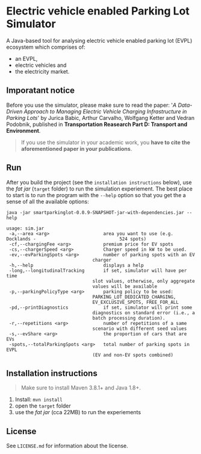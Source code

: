 # Electric vehicle enabled Parking Lot Simulator

A Java-based tool for analysing electric vehicle enabled parking lot (EVPL) ecosystem which comprises of:

 - an EVPL, 
 - electric vehicles and 
 - the electricity market.

## Imporatant notice
Before you use the simulator, please make sure to read the paper:
 '*A Data-Driven Approach to Managing Electric Vehicle Charging Infrastructure in Parking Lots*' 
 by Jurica Babic, Arthur Carvalho, Wolfgang Ketter and Vedran Podobnik, 
 published in **Transportation Reasearch Part D: Transport and Environment**.

> If you use the simulator in your academic work, you **have to cite the aforementioned paper in your publications**.

## Run

After you build the project (see the `installation instructions` below), use the *fat jar* (`target` folder) to run the simulation experiement. The best place to start is to run the program with the `--help` option so that you get the a sense of all the available options:

    java -jar smartparkinglot-0.0.9-SNAPSHOT-jar-with-dependencies.jar --help

    usage: sim.jar
     -a,--area <arg>                    area you want to use (e.g. Docklands -                               524 spots)
     -cf,--chargingFee <arg>            premium price for EV spots
     -cs,--chargerSpeed <arg>           Charger speed in kW to be used.
     -ev,--evParkingSpots <arg>         number of parking spots with an EV
                                    charger
     -h,--help                          displays a help
     -long,--longitudinalTracking       if set, simulator will have per time
                                    slot values, otherwise, only aggregate
                                    values will be available
     -p,--parkingPolicyType <arg>       parking policy to be used:
                                    PARKING_LOT_DEDICATED_CHARGING,
                                    EV_EXCLUSIVE_SPOTS, FREE_FOR_ALL
     -pd,--printDiagnostics             if set, simulator will print some
                                    diagnostics on standard error (i.e., a
                                    batch processing duration).
     -r,--repetitions <arg>             number of repetitions of a same
                                    scenario with different seed values
     -s,--evShare <arg>                 the proportion of cars that are EVs
     -spots,--totalParkingSpots <arg>   total number of parking spots in EVPL
                                    (EV and non-EV spots combined)

## Installation instructions
> Make sure to install Maven 3.8.1+ and Java 1.8+.

1. Install: `mvn install`
2. open the `target` folder
3. use the *fat jar* (cca 22MB) to run the experiements

## License
See `LICENSE.md` for information about the license.
